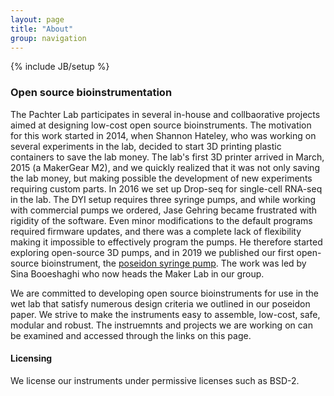 ```yaml
---
layout: page
title: "About"
group: navigation
---
```


{% include JB/setup %}

###  Open source bioinstrumentation

The Pachter Lab participates in several in-house and collbaorative projects aimed at designing low-cost open source bioinstruments. The motivation for this work started in 2014, when Shannon Hateley, who was working on several experiments in the lab, decided to start 3D printing plastic containers to save the lab money. The lab's first 3D printer arrived in March, 2015 (a MakerGear M2), and we quickly realized that it was not only saving the lab money, but making possible the development of new experiments requiring custom parts. In 2016 we set up Drop-seq for single-cell RNA-seq in the lab. The DYI setup requires three syringe pumps, and while working with commercial pumps we ordered, Jase Gehring became frustrated with rigidity of the software. Even minor modifications to the default programs required firmware updates, and there was a complete lack of flexibility making it impossible to effectively program the pumps. He therefore started exploring open-source 3D pumps, and in 2019 we published our first open-source bioinstrument, the [poseidon syringe pump](https://www.nature.com/articles/s41598-019-48815-9). The work was led by Sina Booeshaghi who now heads the Maker Lab in our group.

We are committed to developing open source bioinstruments for use in the wet lab that satisfy numerous design criteria we outlined in our poseidon paper. We strive to make the instruments easy to assemble, low-cost, safe, modular and robust. The instruemnts and projects we are working on can be examined and accessed through the links on this page.

#### Licensing

We license our instruments under permissive licenses such as BSD-2.
